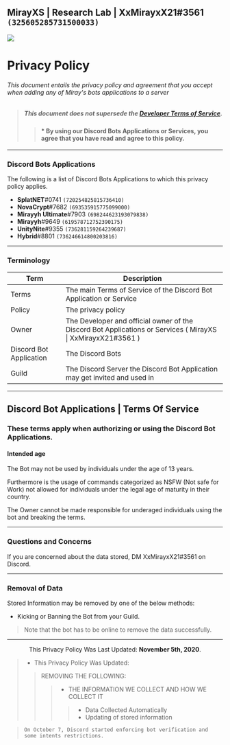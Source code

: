 ## MirayXS | Research Lab | XxMirayxX21#3561 `(325605285731500033)`

[![](https://discordapp.com/api/guilds/735182703871262820/embed.png?style=banner2)](https://discord.gg/CkdjnCR)

# Privacy Policy
######  This document entails the privacy policy and agreement that you accept when adding any of Miray's bots applications to a server
> ##### This document does not supersede the [Developer Terms of Service](https://discordapp.com/developers/docs/legal).
>> #### * By using our Discord Bots Applications or Services, you agree that you have read and agree to this policy.

<hr>

### Discord Bots Applications
The following is a list of Discord Bots Applications to which this privacy policy applies.
* **SplatNET**#0741 `(720254825815736410)`
* **NovaCrypt**#7682 `(693535915775099000)`
* **Mirayyh Ultimate**#7903 `(698244623193079838)`
* **Mirayyh**#9649 `(619578712752390175)`
* **UnityNite**#9355 `(736281159264239687)`
* **Hybrid**#8801 `(736246614800203816)`

<hr>

### Terminology

| Term | Description |
|--------|------------------------------|
| Terms | The main Terms of Service of the Discord Bot Application or Service |
| Policy | The privacy policy |
| Owner | The Developer and official owner of the Discord Bot Applications or Services ( MirayXS \| XxMirayxX21#3561 ) |
| Discord Bot Application | The Discord Bots |
| Guild | The Discord Server the Discord Bot Application may get invited and used in |

<hr>

## Discord Bot Applications | Terms Of Service
### These terms apply when authorizing or using the Discord Bot Applications.

#### Intended age
The Bot may not be used by individuals under the age of 13 years.

Furthermore is the usage of commands categorized as NSFW (Not safe for Work) not allowed for individuals under the legal age of maturity in their country.

The Owner cannot be made responsible for underaged individuals using the bot and breaking the terms.

<hr>

<!-- ## THE INFORMATION WE COLLECT AND HOW WE COLLECT IT
### Data Collected Automatically 
The Discord Bot Applications automatically store the Guild Information on a Guild join.
* Guild ID
* Guild Name
* Guild Icon Data
* Guild Owner
  * Guild Owner Username
  * Guild Owner User ID
* Guild MemberCount
  * Guild Total MemberCount
  * Guild User MemberCount
  * Guild Bots MemberCount
  
### Updating of stored information
No information will be automatically changed.

Guild Information will be automatically chaged when the Discord Bot Applications get's **unauhtorized** from the Guild.

<hr> -->

### Questions and Concerns
If you are concerned about the data stored, DM XxMirayxX21#3561 on Discord.

<hr>

### Removal of Data

Stored Information may be removed by one of the below methods:

- Kicking or Banning the Bot from your Guild.
> Note that the bot has to be online to remove the data successfully.

------------
<p align="center">
  This Privacy Policy Was Last Updated: 
  <b>November 5th, 2020</b>.
 
 > * This Privacy Policy Was Updated:
 >> REMOVING THE FOLLOWING:
 >>> - THE INFORMATION WE COLLECT AND HOW WE COLLECT IT
 >>>> - Data Collected Automatically
 >>>> - Updating of stored information
 
 >  ```On October 7, Discord started enforcing bot verification and some intents restrictions.```
</p>
